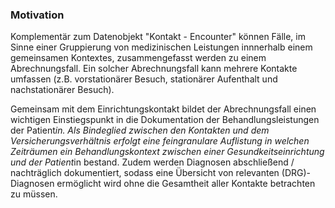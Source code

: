 ### Motivation

Komplementär zum Datenobjekt "Kontakt - Encounter" können Fälle, im Sinne einer Gruppierung von medizinischen Leistungen innnerhalb einem gemeinsamen Kontextes, zusammengefasst werden zu einem Abrechnungsfall.
Ein solcher Abrechnungsfall kann mehrere Kontakte umfassen (z.B. vorstationärer Besuch, stationärer Aufenthalt und nachstationärer Besuch).

Gemeinsam mit dem Einrichtungskontakt bildet der Abrechnungsfall einen wichtigen Einstiegspunkt in die Dokumentation der Behandlungsleistungen der Patient*in.
Als Bindeglied zwischen den Kontakten und dem Versicherungsverhältnis erfolgt eine feingranulare Auflistung in welchen Zeiträumen ein Behandlungskontext zwischen einer Gesundkeitseinrichtung und der Patient*in bestand.
Zudem werden Diagnosen abschließend / nachträglich dokumentiert, sodass eine Übersicht von relevanten (DRG)-Diagnosen ermöglicht wird ohne die Gesamtheit aller Kontakte betrachten zu müssen.
